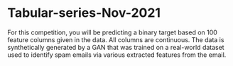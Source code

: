# Tabular-series-Nov-2021
For this competition, you will be predicting a binary target based on 100 feature columns given in the data. All columns are continuous. The data is synthetically generated by a GAN that was trained on a real-world dataset used to identify spam emails via various extracted features from the email.
